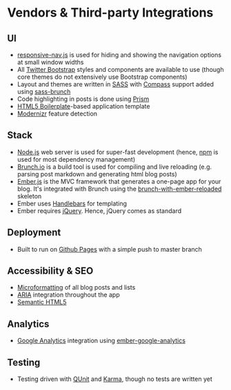 Vendors & Third-party Integrations
======

UI
------

- [responsive-nav.js](//github.com/viljamis/responsive-nav.js) is used for hiding and showing the navigation options at small window widths
- All [Twitter Bootstrap](//getbootstrap.com/) styles and components are available to use (though core themes do not extensively use Bootstrap components)
- Layout and themes are written in [SASS](//sass-lang.com/) with [Compass](//compass-style.org/) support added using [sass-brunch](//github.com/brunch/sass-brunch)
- Code highlighting in posts is done using [Prism](//prismjs.com/)
- [HTML5 Boilerplate](//html5boilerplate.com/)-based application template
- [Modernizr](//modernizr.com/) feature detection

Stack
------

- [Node.js](//nodejs.org/) web server is used for super-fast development (hence, [npm](//www.npmjs.org/) is used for most dependency management)
- [Brunch.io](//brunch.io/) is a build tool is used for compiling and live reloading (e.g. parsing post markdown and generating html blog posts)
- [Ember.js](//emberjs.com/) is the MVC framework that generates a one-page app for your blog. It's integrated with Brunch using the [brunch-with-ember-reloaded](https://github.com/gcollazo/brunch-with-ember-reloaded) skeleton
- Ember uses [Handlebars](http://handlebarsjs.com/) for templating
- Ember requires [jQuery](http://jquery.com/). Hence, jQuery comes as standard

Deployment
------

- Built to run on [Github Pages](//pages.github.com/) with a simple push to master branch

Accessibility & SEO
------

- [Microformatting](//microformats.org/wiki/microformats2#h-entry) of all blog posts and lists
- [ARIA](//developer.mozilla.org/en-US/docs/Web/Accessibility/ARIA) integration throughout the app
- [Semantic HTML5](//html5doctor.com/lets-talk-about-semantics/)

Analytics
------

- [Google Analytics](//www.google.com/analytics/) integration using [ember-google-analytics](//github.com/ryanto/ember-google-analytics)

Testing
------

- Testing driven with [QUnit](//qunitjs.com/) and [Karma](//karma-runner.github.io/0.12/index.html), though no tests are written yet
